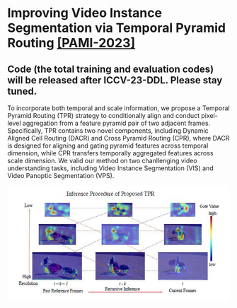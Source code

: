 
#   Improving Video Instance Segmentation via Temporal Pyramid Routing [[PAMI-2023]](https://arxiv.org/abs/2107.13155)

## Code (the total training and evaluation codes) will be released after ICCV-23-DDL. Please stay tuned.

To incorporate both temporal and scale information, we propose a Temporal Pyramid Routing (TPR) strategy to conditionally
align and conduct pixel-level aggregation from a feature pyramid pair of two adjacent frames. Specifically, TPR
contains two novel components, including Dynamic Aligned Cell Routing (DACR) and Cross Pyramid Routing (CPR),
where DACR is designed for aligning and gating pyramid features across temporal dimension, while CPR transfers
temporally aggregated features across scale dimension. We valid our method on two chanllenging video understanding tasks, including Video Instance Segmentation (VIS) and Video Panoptic Segmentation (VPS).


![Figure](./fig/TPR.jpg) 
 

